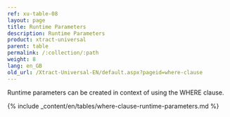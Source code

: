 ```yaml
---
ref: xu-table-08
layout: page
title: Runtime Parameters
description: Runtime Parameters
product: xtract-universal
parent: table
permalink: /:collection/:path
weight: 8
lang: en_GB
old_url: /Xtract-Universal-EN/default.aspx?pageid=where-clause
---
```



Runtime parameters can be created in context of using the WHERE clause.

{% include _content/en/tables/where-clause-runtime-parameters.md %}